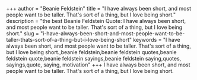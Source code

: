+++
author = "Beanie Feldstein"
title = "I have always been short, and most people want to be taller. That's sort of a thing, but I love being short."
description = "the best Beanie Feldstein Quote: I have always been short, and most people want to be taller. That's sort of a thing, but I love being short."
slug = "i-have-always-been-short-and-most-people-want-to-be-taller-thats-sort-of-a-thing-but-i-love-being-short"
keywords = "I have always been short, and most people want to be taller. That's sort of a thing, but I love being short.,beanie feldstein,beanie feldstein quotes,beanie feldstein quote,beanie feldstein sayings,beanie feldstein saying,quotes, sayings,quote, saying, motivation"
+++
I have always been short, and most people want to be taller. That's sort of a thing, but I love being short.
